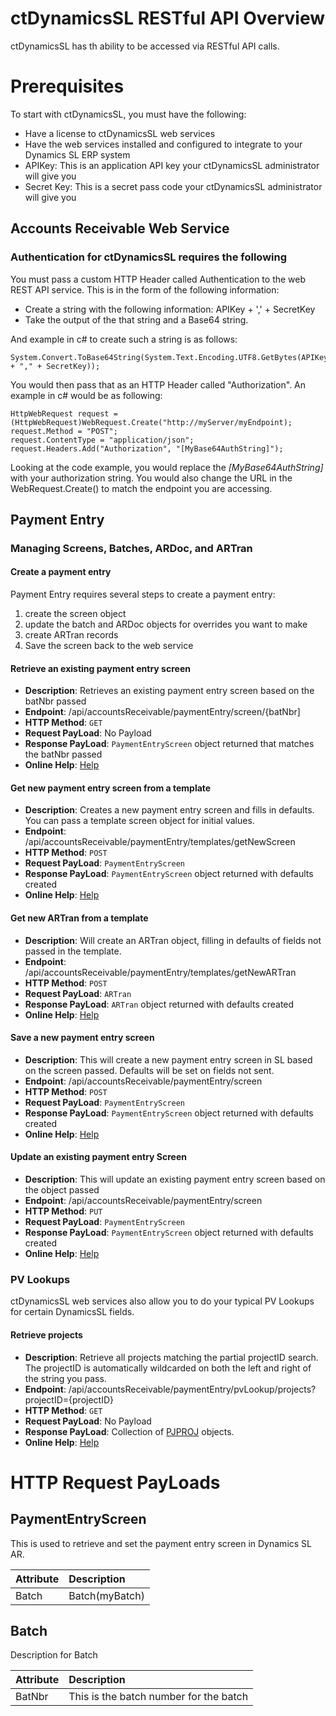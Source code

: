 ctDynamicsSL RESTful API Overview
=======
ctDynamicsSL has th ability to be accessed via RESTful API calls.

# Prerequisites

To start with ctDynamicsSL, you must have the following: 

* Have a license to ctDynamicsSL web services
* Have the web services installed and configured to integrate to your Dynamics SL ERP system
* APIKey:  This is an application API key your ctDynamicsSL administrator will give you
* Secret Key:  This is a secret pass code your ctDynamicsSL administrator will give you

## Accounts Receivable Web Service
### Authentication for ctDynamicsSL requires the following
You must pass a custom HTTP Header called Authentication to the web REST API service.  This is in the form of the following information:


- Create a string with the following information:  APIKey + ',' + SecretKey
- Take the output of the that string and a Base64 string.

And example in c# to create such a string is as follows:

	System.Convert.ToBase64String(System.Text.Encoding.UTF8.GetBytes(APIKey + "," + SecretKey));

You would then pass that as an HTTP Header called "Authorization".  An example in c# would be as following:


    HttpWebRequest request = (HttpWebRequest)WebRequest.Create("http://myServer/myEndpoint);
    request.Method = "POST";
    request.ContentType = "application/json";
	request.Headers.Add("Authorization", "[MyBase64AuthString]");

Looking at the code example, you would replace the *[MyBase64AuthString]* with your authorization string.  You would also change the URL in the WebRequest.Create() to match the endpoint you are accessing.



## Payment Entry
### Managing Screens, Batches, ARDoc, and ARTran
#### Create a payment entry
Payment Entry requires several steps to create a payment entry:

1. create the screen object
2. update the batch and ARDoc objects for overrides you want to make
3. create ARTran records
4. Save the screen back to the web service
 

#### Retrieve an existing payment entry screen
* **Description**: Retrieves an existing payment entry screen based on the batNbr passed
* **Endpoint**: /api/accountsReceivable/paymentEntry/screen/{batNbr]
* **HTTP Method**: ``GET``
* **Request PayLoad**: No Payload
* **Response PayLoad**: ``PaymentEntryScreen`` object returned that matches the batNbr passed
* **Online Help**: [Help]()

#### Get new payment entry screen from a template
* **Description**: Creates a new payment entry screen and fills in defaults.  You can pass a template screen object for initial values.
* **Endpoint**: /api/accountsReceivable/paymentEntry/templates/getNewScreen
* **HTTP Method**: ``POST``
* **Request PayLoad**: ``PaymentEntryScreen``
* **Response PayLoad**: ``PaymentEntryScreen`` object returned with defaults created
* **Online Help**: [Help]()

#### Get new ARTran from a template
* **Description**: Will create an ARTran object, filling in defaults of fields not passed in the template.
* **Endpoint**: /api/accountsReceivable/paymentEntry/templates/getNewARTran
* **HTTP Method**: ``POST``
* **Request PayLoad**: ``ARTran``
* **Response PayLoad**: ``ARTran`` object returned with defaults created
* **Online Help**: [Help]()


#### Save a new payment entry screen
* **Description**: This will create a new payment entry screen in SL based on the screen passed.  Defaults will be set on fields not sent. 
* **Endpoint**: /api/accountsReceivable/paymentEntry/screen
* **HTTP Method**: ``POST``
* **Request PayLoad**: ``PaymentEntryScreen``
* **Response PayLoad**: ``PaymentEntryScreen`` object returned with defaults created
* **Online Help**: [Help]()


#### Update an existing payment entry Screen
* **Description**: This will update an existing payment entry screen based on the object passed 
* **Endpoint**: /api/accountsReceivable/paymentEntry/screen
* **HTTP Method**: ``PUT``
* **Request PayLoad**: ``PaymentEntryScreen``
* **Response PayLoad**: ``PaymentEntryScreen`` object returned with defaults created
* **Online Help**: [Help]()

### PV Lookups
ctDynamicsSL web services also allow you to do your typical PV Lookups for certain DynamicsSL fields.
#### Retrieve projects
* **Description**: Retrieve all projects matching the partial projectID search.  The projectID is automatically wildcarded on both the left and right of the string you pass.
* **Endpoint**: /api/accountsReceivable/paymentEntry/pvLookup/projects?projectID={projectID}
* **HTTP Method**: ``GET``
* **Request PayLoad**: No Payload
* **Response PayLoad**: Collection of [PJPROJ]() objects.
* **Online Help**: [Help]()


# HTTP Request PayLoads

## PaymentEntryScreen 
This is used to retrieve and set the payment entry screen in Dynamics SL AR.

| Attribute                  | Description    | 
| -------------------------- | :------------- | 
| Batch                     | Batch(myBatch) | 

## Batch
Description for Batch

| Attribute                  | Description    | 
| -------------------------- | :------------- | 
| BatNbr                     | This is the batch number for the batch | 

